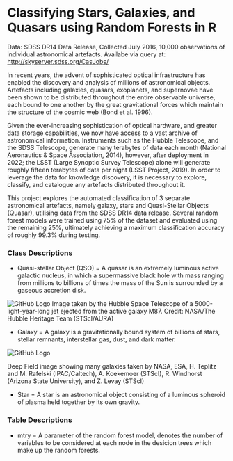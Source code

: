 # Classifying Stars, Galaxies, and Quasars using Random Forests in R

Data: SDSS DR14 Data Release, Collected July 2016, 10,000 observations of individual astronomical artefacts.
Availabe via query at: http://skyserver.sdss.org/CasJobs/

In recent years, the advent of sophisticated optical infrastructure has enabled the discovery and analysis of millions of astronomical objects. Artefacts including galaxies, quasars, exoplanets, and supernovae have been shown to be distributed throughout the entire observable universe, each bound to one another by the great gravitational forces which maintain the structure of the cosmic web (Bond et al. 1996).

  Given the ever-increasing sophistication of optical hardware, and greater data storage capabilities, we now have access to a vast archive of astronomical information. Instruments such as the Hubble Telescope, and the SDSS Telescope, generate many terabytes of data each month (National Aeronautics & Space Association, 2014), however, after deployment in 2022; the LSST (Large Synoptic Survey Telescope) alone will generate roughly fifteen terabytes of data per night (LSST Project, 2019). In order to leverage the data for knowledge discovery, it is necessary to explore, classify, and catalogue any artefacts distributed throughout it.

This project explores the automated classification of 3 separate astronomical artefacts, namely galaxy, stars and Quasi-Stellar Objects (Quasar), utilising data from the SDSS DR14 data release. Several random forest models were trained using 75% of the dataset and evaluated using the remaining 25%, ultimately achieving a maximum classification accuracy of roughly 99.3% during testing.

### Class Descriptions

  - Quasi-stellar Object (QSO) = A quasar is an extremely luminous active galactic nucleus, 
                                 in which a supermassive black hole with mass ranging from 
                                 millions to billions of times the mass of the Sun is surrounded 
                                 by a gaseous accretion disk.
                                 
![GitHub Logo](https://scx2.b-cdn.net/gfx/news/hires/2016/1-whatareactiv.jpg)
Image taken by the Hubble Space Telescope of a 5000-light-year-long jet ejected from the active galaxy M87. Credit: NASA/The Hubble Heritage Team (STScI/AURA)                                 
  
  - Galaxy = A galaxy is a gravitationally bound system of billions of stars, 
             stellar remnants, interstellar gas, dust, and dark matter.
             
![GitHub Logo](https://compote.slate.com/images/109b7bae-e619-4acb-bfba-830052821548.jpg)

Deep Field image showing many galaxies taken by NASA, ESA, H. Teplitz and M. Rafelski (IPAC/Caltech), A. Koekemoer (STScI), 
R. Windhorst (Arizona State University), and Z. Levay (STScI)
     
     
  - Star = A star is an astronomical object consisting of a 
           luminous spheroid of plasma held together by its 
           own gravity.
           
             
### Table Descriptions

  - mtry = A parameter of the random forest model, denotes
           the number of variables to be considered at each
           node in the desicion trees which make up the random
           forests.
           
  
